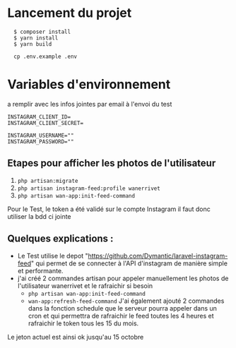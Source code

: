 # Lancement du projet 

      $ composer install
	  $ yarn install
	  $ yarn build

	  cp .env.example .env
    
# Variables d'environnement

a remplir avec les infos jointes par email à l'envoi du test
 
    INSTAGRAM_CLIENT_ID=
    INSTAGRAM_CLIENT_SECRET=
    
    INSTAGRAM_USERNAME=""
    INSTAGRAM_PASSWORD=""


## Etapes pour afficher les photos de l'utilisateur

 1. `php artisan:migrate`
 2. `php artisan instagram-feed:profile wanerrivet`
 3. `php artisan wan-app:init-feed-command`

Pour le Test, le token a été validé sur le compte Instagram il faut donc utiliser la bdd ci jointe 

## Quelques explications : 

 - Le Test utilise le depot "https://github.com/Dymantic/laravel-instagram-feed" qui permet de se connecter à l'API d'instagram de manière simple et performante.
 - j'ai créé 2 commandes artisan pour appeler manuellement les photos de l'utilisateur wanerrivet et le rafraichir si besoin 
	 - `php artisan wan-app:init-feed-command`
	 - `wan-app:refresh-feed-command`
 J'ai également ajouté 2 commandes dans la fonction schedule que le serveur pourra appeler dans un cron et qui permettra de rafraichir le feed toutes les 4 heures et rafraichir le token tous les 15 du mois.

Le jeton actuel est ainsi ok jusqu'au 15 octobre  


